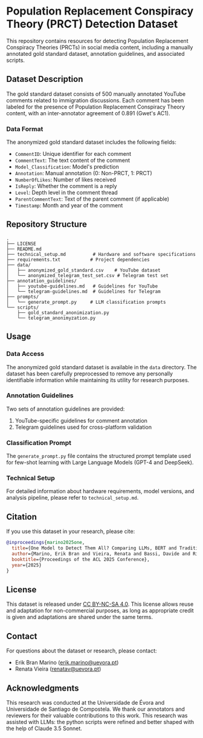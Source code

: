 # Population Replacement Conspiracy Theory (PRCT) Detection Dataset

This repository contains resources for detecting Population Replacement Conspiracy Theories (PRCTs) in social media content, including a manually annotated gold standard dataset, annotation guidelines, and associated scripts.

## Dataset Description

The gold standard dataset consists of 500 manually annotated YouTube comments related to immigration discussions. Each comment has been labeled for the presence of Population Replacement Conspiracy Theory content, with an inter-annotator agreement of 0.891 (Gwet's AC1).

### Data Format

The anonymized gold standard dataset includes the following fields:
- `CommentID`: Unique identifier for each comment
- `CommentText`: The text content of the comment
- `Model_Classification`: Model's prediction
- `Annotation`: Manual annotation (0: Non-PRCT, 1: PRCT)
- `NumberOfLikes`: Number of likes received
- `IsReply`: Whether the comment is a reply
- `Level`: Depth level in the comment thread
- `ParentCommentText`: Text of the parent comment (if applicable)
- `Timestamp`: Month and year of the comment

## Repository Structure
```
.
├── LICENSE
├── README.md
├── technical_setup.md          # Hardware and software specifications
├── requirements.txt           # Project dependencies
├── data/
│   ├── anonymized_gold_standard.csv    # YouTube dataset
│   └── anonymized_telegram_test_set.csv # Telegram test set
├── annotation_guidelines/
│   ├── youtube-guidelines.md   # Guidelines for YouTube
│   └── telegram-guidelines.md  # Guidelines for Telegram
├── prompts/
│   └── generate_prompt.py     # LLM classification prompts
└── scripts/
    ├── gold_standard_anonimization.py
    └── telegram_anonimyzation.py
```

## Usage

### Data Access
The anonymized gold standard dataset is available in the `data` directory. The dataset has been carefully preprocessed to remove any personally identifiable information while maintaining its utility for research purposes.

### Annotation Guidelines
Two sets of annotation guidelines are provided:
1. YouTube-specific guidelines for comment annotation
2. Telegram guidelines used for cross-platform validation

### Classification Prompt
The `generate_prompt.py` file contains the structured prompt template used for few-shot learning with Large Language Models (GPT-4 and DeepSeek).

### Technical Setup
For detailed information about hardware requirements, model versions, and analysis pipeline, please refer to `technical_setup.md`.

## Citation

If you use this dataset in your research, please cite:
```bibtex
@inproceedings{marino2025one,
  title={One Model to Detect Them All? Comparing LLMs, BERT and Traditional ML in Cross-Platform Conspiracy Detection},
  author={Marino, Erik Bran and Vieira, Renata and Bassi, Davide and Ribeiro, Ana Sofia and Baleato, Suso},
  booktitle={Proceedings of the ACL 2025 Conference},
  year={2025}
}
```

## License

This dataset is released under [CC BY-NC-SA 4.0](https://creativecommons.org/licenses/by-nc-sa/4.0/). This license allows reuse and adaptation for non-commercial purposes, as long as appropriate credit is given and adaptations are shared under the same terms.

## Contact

For questions about the dataset or research, please contact:
- Erik Bran Marino (erik.marino@uevora.pt)
- Renata Vieira (renatav@uevora.pt)

## Acknowledgments

This research was conducted at the Universidade de Évora and Universidade de Santiago de Compostela. We thank our annotators and reviewers for their valuable contributions to this work.
This research was assisted with LLMs: the python scripts were refined and better shaped with the help of Claude 3.5 Sonnet.
